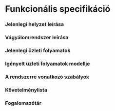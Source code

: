 # Funkcionális specifikáció
### Jelenlegi helyzet leírása
### Vágyálomrendszer leírása
### Jelenlegi üzleti folyamatok
### Igényelt üzleti folyamatok modellje
### A rendszerre vonatkozó szabályok
### Követelménylista
### Fogalomszótár
